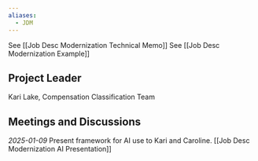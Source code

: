 ```yaml
---
aliases:
  - JDM
---
```


See [[Job Desc Modernization Technical Memo]]
See [[Job Desc Modernization Example]]

## Project Leader
Kari Lake, Compensation Classification Team

## Meetings and Discussions
*2025-01-09* Present framework for AI use to Kari and Caroline. [[Job Desc Modernization AI Presentation]]
